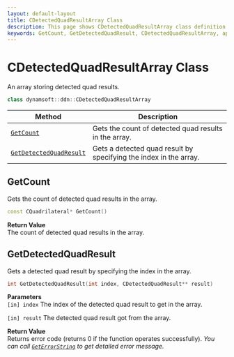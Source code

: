 ```yaml
---
layout: default-layout
title: CDetectedQuadResultArray Class
description: This page shows CDetectedQuadResultArray class definition of Dynamsoft Document Normalizer SDK C++ Edition.
keywords: GetCount, GetDetectedQuadResult, CDetectedQuadResultArray, api reference
---
```


# CDetectedQuadResultArray Class

An array storing detected quad results.

```c++
class dynamsoft::ddn::CDetectedQuadResultArray
```

| Method | Description |
|--------|-------------|
| [`GetCount`](#getcount) | Gets the count of detected quad results in the array.|
| [`GetDetectedQuadResult`](#getdetectedquadresult) | Gets a detected quad result by specifying the index in the array.|

## GetCount

Gets the count of detected quad results in the array.

```c++
const CQuadrilateral* GetCount() 
```

**Return Value**  
The count of detected quad results in the array.

## GetDetectedQuadResult

Gets a detected quad result by specifying the index in the array.

```c++
int GetDetectedQuadResult(int index, CDetectedQuadResult** result) 
```

**Parameters**  
`[in] index` The index of the detected quad result to get in the array.

`[in] result` The detected quad result got from the array.

**Return Value**  
Returns error code (returns 0 if the function operates successfully).
*You can call [`GetErrorString`](document-normalizer-general.md#geterrorstring) to get detailed error message.*
